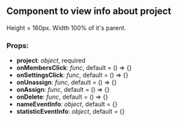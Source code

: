## **Component to view info about project**

Height = 160px. Width 100% of it's parent.

### Props:

- **project**: _object_, required
- **onMembersClick**: _func_, default = () => {}
- **onSettingsClick**: _func_, default = () => {}
- **onUnassign**: _func_, default = () => {}
- **onAssign**: _func_, default = () => {}
- **onDelete**: _func_, default = () => {}
- **nameEventInfo**: _object_, default = {}
- **statisticEventInfo**: _object_, default = {}
